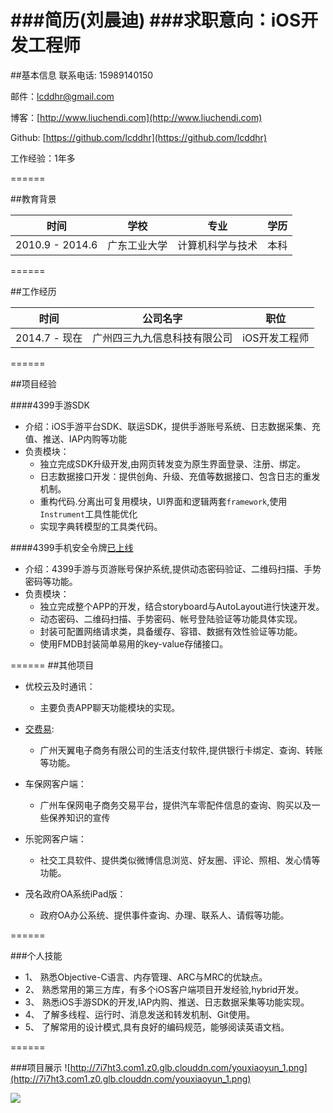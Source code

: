 ###简历(刘晨迪)
###求职意向：iOS开发工程师
=======

##基本信息
联系电话:	15989140150

邮件：lcddhr@gmail.com

博客：[http://www.liuchendi.com](http://www.liuchendi.com)

Github:	 [https://github.com/lcddhr](https://github.com/lcddhr)

工作经验：1年多

======

##教育背景

| 时间|学校| 专业 |学历|
| ------------ | ------------- | ------------ | ------------ |
| 2010.9 - 2014.6 | 广东工业大学 | 计算机科学与技术 |本科 |		

======

##工作经历

| 时间|公司名字| 职位 |
| ------------ | ------------- | ------------ |
| 2014.7 - 现在 | 广州四三九九信息科技有限公司 | iOS开发工程师 |

======



##项目经验

####4399手游SDK
* 	介绍：iOS手游平台SDK、联运SDK，提供手游账号系统、日志数据采集、充值、推送、IAP内购等功能
* 	负责模块：
	* 	独立完成SDK升级开发,由网页转发变为原生界面登录、注册、绑定。
	*	日志数据接口开发：提供创角、升级、充值等数据接口、包含日志的重发机制。
	*	重构代码.分离出可复用模块，UI界面和逻辑两套`framework`,使用`Instrument`工具性能优化
	*	实现字典转模型的工具类代码。
	
	
####4399手机安全令牌[已上线](https://itunes.apple.com/cn/app/4399an-quan-ling-pai/id976434718?mt=8)
*	介绍：4399手游与页游账号保护系统,提供动态密码验证、二维码扫描、手势密码等功能。
*	负责模块：
	*	独立完成整个APP的开发，结合storyboard与AutoLayout进行快速开发。
	*	动态密码、二维码扫描、手势密码、帐号登陆验证等功能具体实现。
	*	封装可配置网络请求类，具备缓存、容错、数据有效性验证等功能。
	*	使用FMDB封装简单易用的key-value存储接口。	


======
##其他项目
* 优校云及时通讯：
	*	 主要负责APP聊天功能模块的实现。

*	[交费易](https://itunes.apple.com/cn/app/jiao-fei-yi/id849587348?mt=8): 	
	*	广州天翼电子商务有限公司的生活支付软件,提供银行卡绑定、查询、转账等功能。
	
*	车保网客户端：

	*	广州车保网电子商务交易平台，提供汽车零配件信息的查询、购买以及一些保养知识的宣传	
*	乐驼网客户端：
	*	社交工具软件、提供类似微博信息浏览、好友圈、评论、照相、发心情等功能。	
*	茂名政府OA系统iPad版：
	*	政府OA办公系统、提供事件查询、办理、联系人、请假等功能。

======

###个人技能

*	1、	熟悉Objective-C语言、内存管理、ARC与MRC的优缺点。
*	2、 熟悉常用的第三方库，有多个iOS客户端项目开发经验,hybrid开发。
*	3、 熟悉iOS手游SDK的开发,IAP内购、推送、日志数据采集等功能实现。
*	4、 了解多线程、运行时、消息发送和转发机制、Git使用。
*	5、 了解常用的设计模式,具有良好的编码规范，能够阅读英语文档。

======


###项目展示
![http://7i7ht3.com1.z0.glb.clouddn.com/youxiaoyun_1.png](http://7i7ht3.com1.z0.glb.clouddn.com/youxiaoyun_1.png)

![](http://7i7ht3.com1.z0.glb.clouddn.com/youxiaoyun_2.png)



